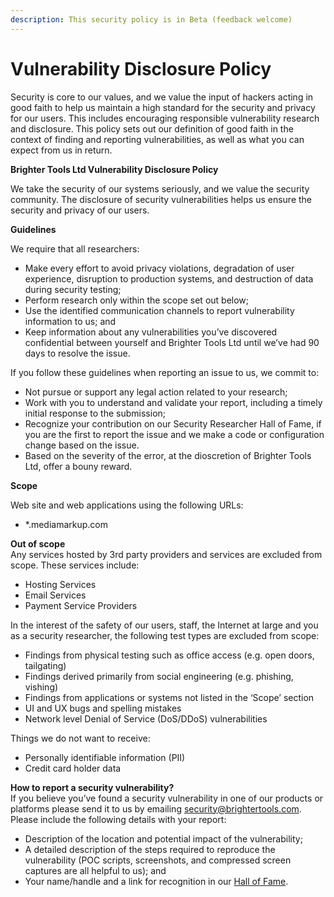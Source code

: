 ```yaml
---
description: This security policy is in Beta (feedback welcome)
---
```


# Vulnerability Disclosure Policy

Security is core to our values, and we value the input of hackers acting in good faith to help us maintain a high standard for the security and privacy for our users. This includes encouraging responsible vulnerability research and disclosure. This policy sets out our definition of good faith in the context of finding and reporting vulnerabilities, as well as what you can expect from us in return.

**Brighter Tools Ltd Vulnerability Disclosure Policy**

We take the security of our systems seriously, and we value the security community. The disclosure of security vulnerabilities helps us ensure the security and privacy of our users.

**Guidelines**

We require that all researchers:

* Make every effort to avoid privacy violations, degradation of user experience, disruption to production systems, and destruction of data during security testing;
* Perform research only within the scope set out below;
* Use the identified communication channels to report vulnerability information to us; and
* Keep information about any vulnerabilities you’ve discovered confidential between yourself and Brighter Tools Ltd until we’ve had 90 days to resolve the issue.

If you follow these guidelines when reporting an issue to us, we commit to:

* Not pursue or support any legal action related to your research;
* Work with you to understand and validate your report, including a timely initial response to the submission;
* Recognize your contribution on our Security Researcher Hall of Fame, if you are the first to report the issue and we make a code or configuration change based on the issue.
* Based on the severity of the error, at the dioscretion of Brighter Tools Ltd, offer a bouny reward.

**Scope**

Web site and web applications using the following URLs:

* \*.mediamarkup.com

**Out of scope**  
Any services hosted by 3rd party providers and services are excluded from scope. These services include:

* Hosting Services
* Email Services
* Payment Service Providers

In the interest of the safety of our users, staff, the Internet at large and you as a security researcher, the following test types are excluded from scope:

* Findings from physical testing such as office access \(e.g. open doors, tailgating\)
* Findings derived primarily from social engineering \(e.g. phishing, vishing\)
* Findings from applications or systems not listed in the ‘Scope’ section
* UI and UX bugs and spelling mistakes
* Network level Denial of Service \(DoS/DDoS\) vulnerabilities

Things we do not want to receive:

* Personally identifiable information \(PII\)
* Credit card holder data

**How to report a security vulnerability?**  
If you believe you’ve found a security vulnerability in one of our products or platforms please send it to us by emailing security@brightertools.com. Please include the following details with your report:

* Description of the location and potential impact of the vulnerability;
* A detailed description of the steps required to reproduce the vulnerability \(POC scripts, screenshots, and compressed screen captures are all helpful to us\); and
* Your name/handle and a link for recognition in our [Hall of Fame](hall-of-fame.md).

